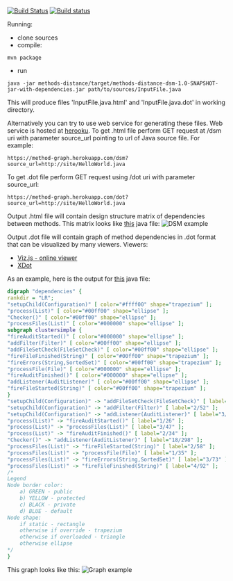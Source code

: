 [![Build Status](https://travis-ci.org/sevntu-checkstyle/methods-distance.svg?branch=master)](https://travis-ci.org/sevntu-checkstyle/methods-distance)
[![Build status](https://ci.appveyor.com/api/projects/status/1pex335cc3ow5mxx/branch/master?svg=true)](https://ci.appveyor.com/project/Checkstyle/methods-distance/branch/master)

Running:
- clone sources
- compile:
```
mvn package
```
- run
```
java -jar methods-distance/target/methods-distance-dsm-1.0-SNAPSHOT-jar-with-dependencies.jar path/to/sources/InputFile.java
```
This will produce files 'InputFile.java.html' and 'InputFile.java.dot' in working directory.

Alternatively you can try to use web service for generating these files.
Web service is hosted at [herooku](https://method-graph.herokuapp.com/).
To get .html file perform GET request at /dsm uri with parameter source_url pointing to
url of Java source file. For example:
```
https://method-graph.herokuapp.com/dsm?source_url=http://site/HelloWorld.java
```
To get .dot file perform GET request using /dot uri with parameter source_url:
```
https://method-graph.herokuapp.com/dot?source_url=http://site/HelloWorld.java
```

Output .html file will contain design structure matrix of dependencies between methods.
This matrix looks like [this](checkstyle/src/main/java/com/puppycrawl/tools/checkstyle/Checker.java) java file:
![DSM example](http://alex-zuy.github.io/methods-distance-dsm/checker-dsm.png)

Output .dot file will contain graph of method dependencies in .dot format that can be visualized by many viewers.
Viewers:
* [Viz.js - online viewer](http://mdaines.github.io/viz.js/)
* [XDot](https://github.com/jrfonseca/xdot.py)

As an example, here is the output for [this](checkstyle/src/main/java/com/puppycrawl/tools/checkstyle/Checker.java) java file:
```dot
digraph "dependencies" {
rankdir = "LR";
"setupChild(Configuration)" [ color="#ffff00" shape="trapezium" ];
"process(List)" [ color="#00ff00" shape="ellipse" ];
"Checker()" [ color="#00ff00" shape="ellipse" ];
"processFiles(List)" [ color="#000000" shape="ellipse" ];
subgraph clustersimple {
"fireAuditStarted()" [ color="#000000" shape="ellipse" ];
"addFilter(Filter)" [ color="#00ff00" shape="ellipse" ];
"addFileSetCheck(FileSetCheck)" [ color="#00ff00" shape="ellipse" ];
"fireFileFinished(String)" [ color="#00ff00" shape="trapezium" ];
"fireErrors(String,SortedSet)" [ color="#00ff00" shape="trapezium" ];
"processFile(File)" [ color="#000000" shape="ellipse" ];
"fireAuditFinished()" [ color="#000000" shape="ellipse" ];
"addListener(AuditListener)" [ color="#00ff00" shape="ellipse" ];
"fireFileStarted(String)" [ color="#00ff00" shape="trapezium" ];
}
"setupChild(Configuration)" -> "addFileSetCheck(FileSetCheck)" [ label="1/43" ];
"setupChild(Configuration)" -> "addFilter(Filter)" [ label="2/52" ];
"setupChild(Configuration)" -> "addListener(AuditListener)" [ label="3/60" ];
"process(List)" -> "fireAuditStarted()" [ label="1/26" ];
"process(List)" -> "processFiles(List)" [ label="3/47" ];
"process(List)" -> "fireAuditFinished()" [ label="2/34" ];
"Checker()" -> "addListener(AuditListener)" [ label="18/298" ];
"processFiles(List)" -> "fireFileStarted(String)" [ label="2/58" ];
"processFiles(List)" -> "processFile(File)" [ label="1/35" ];
"processFiles(List)" -> "fireErrors(String,SortedSet)" [ label="3/73" ];
"processFiles(List)" -> "fireFileFinished(String)" [ label="4/92" ];
/*
Legend
Node border color:
    a) GREEN - public
    b) YELLOW - protected
    c) BLACK - private
    d) BLUE - default
Node shape:
    if static - rectangle
    otherwise if override - trapezium
    otherwise if overloaded - triangle
    otherwise ellipse
*/
}

```
This graph looks like this:
![Graph example](http://alex-zuy.github.io/methods-distance-dsm/checker-dot.png)

